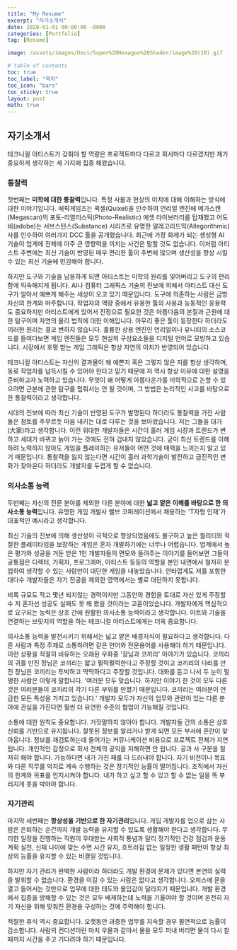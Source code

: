 ```yaml
---
title: "My Resume"
excerpt: "자기소개서"
date: 2020-01-01 00:00:00 -0000
categories: [Portfolio]
tag: [Resume]

image: /assets/images/Docs/Super%20Hexagon%20Shader/image%20(10).gif

# table of contents
toc: true
toc_label: "목차"
toc_icon: "bars"
toc_sticky: true
layout: post
math: true
---
```


## 자기소개서

테크니컬 아티스트가 갖춰야 할 역량은 프로젝트마다 다르고 회사마다 다르겠지만 제가 중요하게 생각하는 세 가지에 집중 해왔습니다.

### 통찰력

첫번째는 **미학에 대한 통찰력**입니다. 특정 사물과 현상의 이치에 대해 이해하는 방식에 대한 이야기입니다.
에픽게임즈는 퀵셀(Quixel)을 인수하여 언리얼 엔진에 메가스캔(Megascan)의 포토-리얼리스틱(Photo-Realistic) 에셋 라이브러리를 탑재했고 어도비(adobe)는 서브스턴스(Substance) 시리즈로 유명한 알레고리드믹(Allegorithmic)사를 인수하여 여러가지 DCC 툴을 공개했습니다. 최근에 가장 화제가 되는 생성형 AI 기술이 업계에 전체에 아주 큰 영향력을 끼치는 사건은 말할 것도 없습니다.
이처럼 아티스트 주변에는 최신 기술이 반영된 매우 편리한 툴이 주변에 많으며 생산성을 향상 시킬 수 있는 최신 기술에 민감해야 합니다.

하지만 도구와 기술을 남용하게 되면 아티스트는 미학의 원리를 잊어버리고 도구의 편리함에 익숙해지게 됩니다. AI나 컴퓨터 그래픽스 기술의 진보에 의해서 아티스트 대신 도구가 알아서 예쁘게 해주는 세상이 오고 있기 때문입니다. 도구에 의존하는 사람은 금방 자신의 한계와 마주합니다. 
작업자의 역량 중에서 유용한 툴의 사용과 능동적인 응용력도 중요하지만 아티스트에게 있어서 진정으로 필요한 것은 아름다움의 본질과 근원에 대한 탐구이며 자연의 물리 법칙에 대한 이해입니다. 
아무리 좋은 툴이 등장한다 하더라도 이러한 원리는 결코 변하지 않습니다. 훌륭한 상용 엔진인 언리얼이나 유니티의 소스코드를 들여다보면 게임 엔진들은 모두 현실의 구성요소들을 디지털 언어로 모방하고 있습니다. 시장에서 호평 받는 게임 그래픽은 항상 자연의 이치가 반영되어 있습니다.

테크니컬 아티스트는 자신의 결과물이 왜 예쁜지 혹은 그렇지 않은 지를 항상 생각하며, 동료 작업자를 납득시킬 수 있어야 한다고 믿기 때문에 저 역시 항상 이유에 대한 설명을 준비하고자 노력하고 있습니다. 
무엇이 왜 어떻게 아름다운가를 미학적으로 논할 수 있으려면 근본에 관한 탐구를 멈춰서는 안 될 것이며, 그 방법은 논리적인 사고를 바탕으로 한 통찰력이라고 생각합니다.

시대의 진보에 따라 최신 기술이 반영된 도구가 발명된다 하더라도 통찰력을 가진 사람들은 점토를 주무르듯 마음 내키는 대로 다루는 것을 보아왔습니다. 저는 그들을 대가(大家)라고 생각합니다. 이런 위대한 개발자들은 시간이 흘러 게임 시장과 트렌드가 변하고 세대가 바뀌고 늙어 가는 것에도 전혀 겁내지 않았습니다. 
굳이 최신 트렌드를 이해하려 노력하지 않아도 게임을 플레이하는 유저들이 어떤 것에 매력을 느끼는지 알고 있기 때문입니다. 통찰력을 잃지 않는다면 시간이 흘러 과학기술이 발전하고 급진적인 변화가 찾아온다 하더라도 개발자를 두렵게 할 수 없습니다.

### 의사소통 능력

두번째는 자신의 전문 분야를 제외한 다른 분야에 대한 **넓고 얕은 이해를 바탕으로 한 의사소통 능력**입니다. 유명한 게임 개발사 밸브 코퍼레이션에서 채용하는 'T자형 인재'가 대표적인 예시라고 생각합니다. 

최신 기술의 진보에 의해 생산성이 극적으로 향상되었음에도 불구하고 높은 퀄리티와 적절한 플레이타임을 보장하는 게임은 혼자 개발하기에는 너무나 어렵습니다. 업계에서 높은 평가와 성공을 거둔 받은 1인 개발자들의 면모와 들려주는 이야기를 들어보면 그들의 공통점은 디렉터, 기획자, 프로그래머, 아티스트 등등의 역할을 본인 내면에서 철저히 분업하여 생각할 수 있는 사람만이 대단한 게임을 내놓았습니다. 안타깝게도 저를 포함한 대다수 개발자들은 자기 전공을 제외한 영역에서는 별로 대단하지 못합니다.

비록 규모도 작고 몇년 되지않는 경력이지만 그동안의 경험을 토대로 자신 있게 주장할 수 저 혼자선 성공도 실패도 못 해 봤을 것이라는 교훈이었습니다. 개발자에게 핵심적으로 요구되는 능력은 상호 간에 원활한 의사소통 능력이라고 생각합니다. 아트와 기술을 연결하는 브릿지의 역할을 하는 테크니컬 아티스트에게는 더욱 중요합니다.

의사소통 능력을 발전시키기 위해서는 넓고 얕은 배경지식이 필요하다고 생각합니다. 다른 사람과 특정 주제로 소통하려면 같은 언어와 전문용어를 사용해야 하기 때문입니다. 
이런 상황을 적절히 비유하는 오래된 우화중 '장님과 코끼리' 이야기가 있습니다. 코끼리의 귀를 만진 장님은 코끼리는 얇고 펄럭펄럭한다고 주장할 것이고 코끼리의 다리를 만진 장님은 코끼리는 투박하고 딱딱하다고 주장할 것입니다.
대화를 듣고 나서 두 눈이 멀쩡한 사람은 이렇게 말합니다. '여러분 모두 맞습니다. 하지만 이야기 한 것이 모두 다른 것은 여러분들이 코끼리의 각기 다른 부위를 만졌기 때문입니다. 코끼리는 여러분이 언급한 모든 특성을 가지고 있습니다.' 개발자 모두가 자신의 업무와 관련이 있는 다른 분야에 관심을 가진다면 훨씬 더 유연한 수준의 협업이 가능해질 것입니다.

소통에 대한 원칙도 중요합니다. 거짓말하지 않아야 합니다. 개발자들 간의 소통은 상호 신뢰를 기반으로 유지됩니다. 잘못된 정보를 알리거나 받게 되면 모든 부서에 혼란이 찾아옵니다. 정보를 재검토하는데 들어가는 커뮤니케이션 비용으로 프로젝트 전체가 지연됩니다. 개인적인 감정으로 회사 전체의 공익을 저해하면 안 됩니다. 공과 사 구분을 철저히 해야 합니다. 가능하다면 내가 가진 패를 다 드러내야 합니다. 자기 비전이나 목표와 다른 직무를 억지로 계속 수행하는 것은 장기적인 능률이 떨어집니다. 조직에서 자신의 한계와 목표를 인지시켜야 합니다. 내가 하고 싶고 할 수 있고 할 수 없는 일을 똑 부러지게 못을 박아야 합니다.

### 자기관리

마지막 세번째는 **항상성을 기반으로 한 자기관리**입니다. 게임 개발자를 업으로 삼는 사람은 은퇴하는 순간까지 개발 능력을 유지할 수 있도록 생활해야 한다고 생각합니다. 무리한 일정을 진행하는 직원이 우대받는 사회적 통념과 달리 정기적인 건강 점검과 운동 계획 실천, 신체 나이에 맞는 수면 시간 유지, 흐트러짐 없는 일정한 생활 패턴이 항상 최상의 능률을 유지할 수 있는 비결일 것입니다.

하지만 자기 관리가 완벽한 사람이라 하더라도 개발 환경에 문제가 있다면 본연의 실력을 발휘할 수 없습니다. 환경을 이길 수 있는 사람은 없다고 생각합니다. 오피스에 문을 열고 들어서는 것만으로 업무에 대한 태도와 몰입감이 달라지기 때문입니다. 개발 환경에서 집중을 방해할 수 있는 것은 모두 배제하는데 노력을 기울여야 할 것이며 온전히 자기 자신을 위해 맞춰진 환경을 구성하는 것에 주력해야 합니다.

적절한 휴식 역시 중요합니다. 오랫동안 과중한 업무를 지속할 경우 필연적으로 능률이 감소합니다. 사람의 컨디션이란 마치 우물과 같아서 물을 모두 퍼내 버리면 물이 다시 찰 때까지 시간을 주고 기다려야 하기 때문입니다.